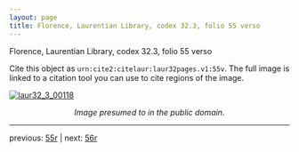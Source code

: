 ```yaml
---
layout: page
title: Florence, Laurentian Library, codex 32.3, folio 55 verso
---
```


Florence, Laurentian Library, codex 32.3, folio 55 verso

Cite this object as `urn:cite2:citelaur:laur32pages.v1:55v`.  The full image is linked to a citation tool you can use to cite regions of the image.

[![laur32_3_00118](http://www.homermultitext.org/iipsrv?IIIF=/project/homer/pyramidal/deepzoom/citelaur/laur32imgs/v1/laur32_3_00118.tif/full/800,/0/default.jpg)](http://www.homermultitext.org/ict2/?urn=urn:cite2:citelaur:laur32imgs.v1:laur32_3_00118) 

<p style="text-align: center; font-style: italic;">Image presumed to in the public domain.</p>

---

previous: [55r](../55r/) | next: [56r](../56r/)